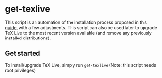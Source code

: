 # get-texlive
This script is an automation of the installation process proposed in this [guide](https://www.guitex.org/home/images/ArsTeXnica/AT010/installare%20tex%20live%202010.pdf), with a few adjustments.
This script can also be used later to upgrade TeX Live to the most recent version available (and remove any previously installed distributions).

## Get started
To install/upgrade TeX Live, simply run `get-texlive` (Note: this script needs root privileges).
